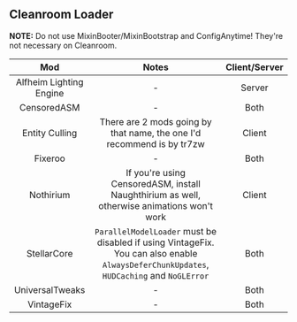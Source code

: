## Cleanroom Loader

**NOTE:** Do not use MixinBooter/MixinBootstrap and ConfigAnytime! They're not necessary on Cleanroom.

| Mod | Notes | Client/Server |
|:---:|:---:|:---:|
| Alfheim Lighting Engine | - | Server |
| CensoredASM | - | Both |
| Entity Culling | There are 2 mods going by that name, the one I'd recommend is by tr7zw | Client |
| Fixeroo | - | Both |
| Nothirium | If you're using CensoredASM, install Naughthirium as well, otherwise animations won't work | Client |
| StellarCore | `ParallelModelLoader` must be disabled if using VintageFix. You can also enable `AlwaysDeferChunkUpdates`, `HUDCaching` and `NoGLError` | Both |
| UniversalTweaks | - | Both |
| VintageFix | - | Both |
